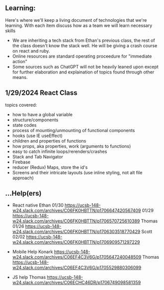 ## Learning:
Here's where we'll keep a living document of technologies that we're learning.
With each item discuss how as a team we will learn necessary skills
* We are inheriting a tech stack from Ethan's previous class, the rest of the class doesn't know the stack well. He will be giving a crash course on react and ruby.
* Online resources are standard operating proceedure for "immediate action"
* Some sources such as ChatGPT will not be heavily leaned upon except for further elaboration and explaination of topics found through other means.


 ## 1/29/2024 React Class
topics covered:
- how to have a global variable
- structure/components
- state codes
- process of mounting/unmounting of functional components
- hooks (use<whatever> IE useEffect)
- children and properties of functions
- how props, aka properties, work (arguments to functions)
- easy to catch infinite loops/rerenders/crashes
- Stack and Tab Navigator
- Firebase
- reducer (Redux) Maps, store the id's
- Screens and their intricate layouts (use inline styling, not alt file approach)

## ...Help(ers)
- React native
	Ethan	01/30 https://ucsb-148-w24.slack.com/archives/C06FK0HBTTN/p1706647420567409
 		01/29 https://ucsb-148-w24.slack.com/archives/C06FK0HBTTN/p1706570725610389
	Thomas 	01/26 https://ucsb-148-w24.slack.com/archives/C06FK0HBTTN/p1706303518770429
	Scott 	02/02 https://ucsb-148-w24.slack.com/archives/C06FK0HBTTN/p1706909571297229

- Mobile Help
	Konark	https://ucsb-148-w24.slack.com/archives/C06EF4C3V6G/p1705647240048509
	Thomas 	https://ucsb-148-w24.slack.com/archives/C06EF4C3V6G/p1705529880306099

- JS help
	Thomas 	https://ucsb-148-w24.slack.com/archives/C06ECHC46DR/p1706749098581359
